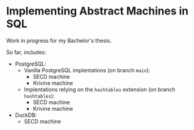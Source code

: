 # Implementing Abstract Machines in SQL

Work in progress for my Bachelor's thesis.

So far, includes:
- PostgreSQL:
  - Vanilla PostgreSQL implentations (on branch `main`):
    - SECD machine
    - Krivine machine
  - Implentations relying on the `hashtables` extension (on branch `hashtables`):
    - SECD machine
    - Krivine machine
- DuckDB:
  - SECD machine
